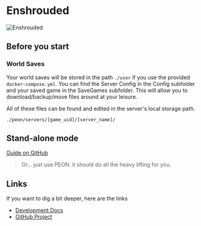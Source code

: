 # Enshrouded

![Enshrouded](../../images/game-logos/Enshrouded.jpg)

## Before you start

### World Saves

Your world saves will be stored in the path `./user` if you use the provided `docker-compose.yml`.
You can find the Server Config in the Config subfolder and your saved game in the SaveGames subfolder.
This will allow you to download/backup/move files around at your leisure.

All of these files can be found and edited in the server's local storage path.

`./peon/servers/[game_uid]/[server_name]/`

## Stand-alone mode

[Guide on GitHub](https://github.com/the-peon-project/peon-warplans/tree/main/enshrouded#Guide)

> Or... just use PEON. it should do all the heavy lifting for you.

## Links

If you want to dig a bit deeper, here are the links

- [Development Docs](../../development/games/enshrouded.md)
- [GitHub Project](https://github.com/the-peon-project/peon-warplans/tree/main/enshrouded)